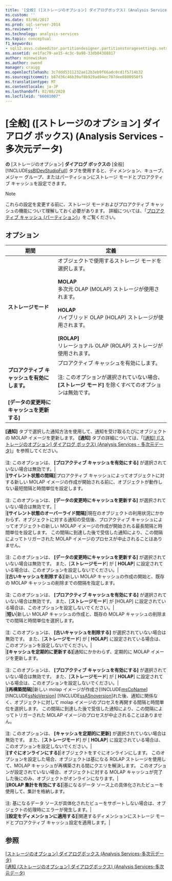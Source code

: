 ```yaml
---
title: '[全般] ([ストレージのオプション] ダイアログボックス) (Analysis Services 多次元データ) |Microsoft Docs'
ms.custom: ''
ms.date: 03/06/2017
ms.prod: sql-server-2014
ms.reviewer: ''
ms.technology: analysis-services
ms.topic: conceptual
f1_keywords:
- sql12.asvs.cubeeditor.partitiondesigner.partitionstoragesettings.setstorageoptions.storage.f1
ms.assetid: ee1fac79-ae15-4c3c-9a98-33db04388817
author: minewiskan
ms.author: owend
manager: craigg
ms.openlocfilehash: 3c7ddd5311232ae12b3eb9f66adc0cd1f5714b32
ms.sourcegitcommit: b87d36c46b39af8b929ad94ec707dee8800950f5
ms.translationtype: MT
ms.contentlocale: ja-JP
ms.lasthandoff: 02/08/2020
ms.locfileid: "66081007"
---
```

# <a name="general-storage-options-dialog-box-analysis-services---multidimensional-data"></a>[全般] ([ストレージのオプション] ダイアログ ボックス) (Analysis Services - 多次元データ)
  
  **の** [ストレージのオプション] **ダイアログ ボックスの** [全般] [!INCLUDE[ssBIDevStudioFull](../includes/ssbidevstudiofull-md.md)] タブを使用すると、ディメンション、キューブ、メジャー グループ、またはパーティションにストレージ モードとプロアクティブ キャッシュを設定できます。  
  
> [!NOTE]  
>  これらの設定を変更する前に、ストレージ モードおよびプロアクティブ キャッシュの機能について理解しておく必要があります。 詳細については、「[プロアクティブ キャッシュ (パーティション)](multidimensional-models-olap-logical-cube-objects/partitions-proactive-caching.md)」をご覧ください。  
  
## <a name="options"></a>オプション  
  
|期間|定義|  
|----------|----------------|  
|**ストレージモード**|オブジェクトで使用するストレージ モードを選択します。<br /><br /> **MOLAP**<br /> 多次元 OLAP (MOLAP) ストレージが使用されます。<br /><br /> **HOLAP**<br /> ハイブリッド OLAP (HOLAP) ストレージが使用されます。<br /><br /> **[ROLAP]**<br /> リレーショナル OLAP (ROLAP) ストレージが使用されます。|  
|**プロアクティブ キャッシュを有効にします。**|プロアクティブ キャッシュを有効にします。<br /><br /> 注: このオプションが選択されていない場合、 **[ストレージ モード]** を除くすべてのオプションは無効です。|  
|**[データの変更時にキャッシュを更新する]**|
  **[通知]** タブで選択した通知方法を使用して、通知を受け取るたびにオブジェクトの MOLAP イメージを更新します。 
  **[通知]** タブの詳細については、「[[通知] &#40;[ストレージのオプション] ダイアログ ボックス&#41; &#40;Analysis Services - 多次元データ&#41;](notifications-storage-options-dialog-analysis-services-multidimensional-data.md)」を参照してください。<br /><br /> 注: このオプションは、 **[プロアクティブ キャッシュを有効にする]** が選択されていない場合は無効です。|  
|**[サイレント状態の間隔]**|プロアクティブ キャッシュによってオブジェクトに対する新しい MOLAP イメージの作成が開始される前に、オブジェクトが動作しない最短間隔と時間単位を設定します。<br /><br /> 注: このオプションは、 **[データの変更時にキャッシュを更新する]** が選択されていない場合は無効です。|  
|**[サイレント状態のオーバーライド間隔]**|現在のオブジェクトの利用状況にかかわらず、オブジェクトに対する通知の受信後、プロアクティブ キャッシュによってオブジェクトの新しい MOLAP イメージの作成が開始される最長間隔と時間単位を設定します。 この間隔に到達した後で受信した通知により、この間隔によってトリガーされた MOLAP イメージのプロセスが中止されることはありません。<br /><br /> 注: このオプションは、 **[データの変更時にキャッシュを更新する]** が選択されていない場合は無効です。 また、[**ストレージモード**] が [ **HOLAP**] に設定されている場合は、このオプションを設定しないでください。|  
|**[古いキャッシュを削除する]**|新しい MOLAP キャッシュの作成の開始と、既存の MOLAP キャッシュの削除までの間隔を指定します。<br /><br /> 注: このオプションは、 **[プロアクティブ キャッシュを有効にする]** が選択されていない場合は無効です。 また、[**ストレージモード**] が [HOLAP] に設定されている場合は、このオプションを設定しないでください。|  
|**短い**|新しい MOLAP キャッシュの作成と、既存の MOLAP キャッシュの削除までの間隔と時間単位を選択します。<br /><br /> 注: このオプションは、 **[古いキャッシュを削除する]** が選択されていない場合は無効です。 また、[**ストレージモード**] が [ **HOLAP**] に設定されている場合は、このオプションを設定しないでください。|  
|**[キャッシュを定期的に更新する]**|通知にかかわらず、定期的に MOLAP イメージを更新します。<br /><br /> 注: このオプションは、 **[プロアクティブ キャッシュを有効にする]** が選択されていない場合は無効です。 また、[**ストレージモード**] が [ **HOLAP**] に設定されている場合は、このオプションを設定しないでください。|  
|**[再構築間隔]**|新しい molap イメージが作成さ[!INCLUDE[msCoName](../includes/msconame-md.md)] [!INCLUDE[ssNoVersion](../includes/ssnoversion-md.md)] [!INCLUDE[ssASnoversion](../includes/ssasnoversion-md.md)]れた後、通知に関係なく、オブジェクトに対して molap イメージのプロセスを再開する間隔と時間単位を選択します。 この間隔に到達した後で受信した通知により、この間隔によってトリガーされた MOLAP イメージのプロセスが中止されることはありません。<br /><br /> 注: このオプションは、 **[キャッシュを定期的に更新]** が選択されていない場合は無効です。 また、[**ストレージモード**] が [ **HOLAP**] に設定されている場合は、このオプションを設定しないでください。|  
|**[すぐにオンラインにする]**|オブジェクトをすぐにオンラインにします。 このオプションを設定した場合、オブジェクトは基になる ROLAP ストレージを使用して、MOLAP キャッシュが再構築される間にクエリを解決します。 このオプションが設定されていない場合、オブジェクトに対する MOLAP キャッシュが完了した後にのみ、オブジェクトがオンラインになります。|  
|**[ROLAP 集計を有効にする]**|基になるデータ ソース上の具体化されたビューを使用して、集計を格納します。<br /><br /> 注: 基になるデータ ソースが具体化されたビューをサポートしない場合は、オブジェクトの処理時にエラーが発生します。|  
|**[設定をディメンションに適用する]**|関連するディメンションにストレージ モードとプロアクティブ キャッシュ設定を適用します。|  
  
## <a name="see-also"></a>参照  
 [[ストレージのオプション] ダイアログボックス &#40;Analysis Services-多次元データ&#41;](storage-options-dialog-box-analysis-services-multidimensional-data.md)   
 [[通知 &#40;ストレージのオプション] ダイアログボックス&#41; &#40;Analysis Services-多次元データ&#41;](notifications-storage-options-dialog-analysis-services-multidimensional-data.md)  
  
  
